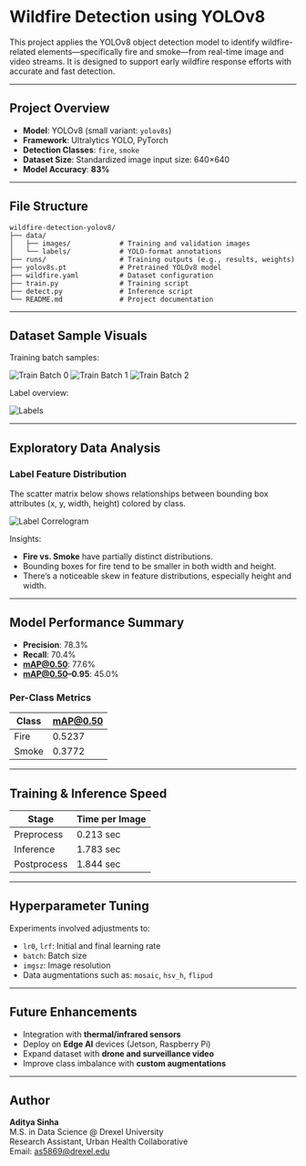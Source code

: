# Wildfire Detection using YOLOv8

This project applies the YOLOv8 object detection model to identify wildfire-related elements—specifically fire and smoke—from real-time image and video streams. It is designed to support early wildfire response efforts with accurate and fast detection.

---

## Project Overview

- **Model**: YOLOv8 (small variant: `yolov8s`)
- **Framework**: Ultralytics YOLO, PyTorch
- **Detection Classes**: `fire`, `smoke`
- **Dataset Size**: Standardized image input size: 640×640
- **Model Accuracy**: **83%**

---

## File Structure

```
wildfire-detection-yolov8/
├── data/
│   ├── images/            # Training and validation images
│   └── labels/            # YOLO-format annotations
├── runs/                  # Training outputs (e.g., results, weights)
├── yolov8s.pt             # Pretrained YOLOv8 model
├── wildfire.yaml          # Dataset configuration
├── train.py               # Training script
├── detect.py              # Inference script
└── README.md              # Project documentation
```

---

## Dataset Sample Visuals

Training batch samples:

![Train Batch 0](./train_batch0.jpg)
![Train Batch 1](./train_batch1.jpg)
![Train Batch 2](./train_batch2.jpg)

Label overview:

![Labels](./labels.jpg)

---

## Exploratory Data Analysis

### Label Feature Distribution

The scatter matrix below shows relationships between bounding box attributes (x, y, width, height) colored by class.

![Label Correlogram](./labels_correlogram.jpg)

Insights:
- **Fire vs. Smoke** have partially distinct distributions.
- Bounding boxes for fire tend to be smaller in both width and height.
- There’s a noticeable skew in feature distributions, especially height and width.

---

## Model Performance Summary

- **Precision**: 78.3%
- **Recall**: 70.4%
- **mAP@0.50**: 77.6%
- **mAP@0.50–0.95**: 45.0%

### Per-Class Metrics
| Class  | mAP@0.50 |
|--------|----------|
| Fire   | 0.5237   |
| Smoke  | 0.3772   |

---

## Training & Inference Speed

| Stage        | Time per Image |
|--------------|----------------|
| Preprocess   | 0.213 sec      |
| Inference    | 1.783 sec      |
| Postprocess  | 1.844 sec      |

---

## Hyperparameter Tuning

Experiments involved adjustments to:
- `lr0`, `lrf`: Initial and final learning rate
- `batch`: Batch size
- `imgsz`: Image resolution
- Data augmentations such as: `mosaic`, `hsv_h`, `flipud`

---

## Future Enhancements

- Integration with **thermal/infrared sensors**
- Deploy on **Edge AI** devices (Jetson, Raspberry Pi)
- Expand dataset with **drone and surveillance video**
- Improve class imbalance with **custom augmentations**

---

## Author

**Aditya Sinha**  
M.S. in Data Science @ Drexel University  
Research Assistant, Urban Health Collaborative  
Email: as5869@drexel.edu